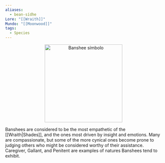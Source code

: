 ```yaml
---
aliases:
  - bean-sídhe
Lore: "[[Wraith]]"
Mundo: "[[Moonwood]]"
tags:
  - Species
---
```

<div align="center">
  <img src="Banshee.webp" alt="Banshee símbolo" width="250"/>
</div>

Banshees are considered to be the most empathetic of the [[Wraith|Shades]], and the ones most driven by insight and emotions. Many are compassionate, but some of the more cynical ones become prone to judging others who might be considered worthy of their assistance. Caregiver, Gallant, and Penitent are examples of natures Banshees tend to exhibit.